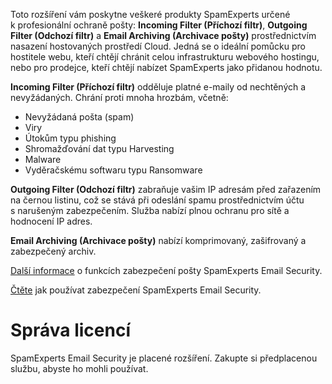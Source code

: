 Toto rozšíření vám poskytne veškeré produkty SpamExperts určené k profesionální ochraně pošty: **Incoming Filter (Příchozí filtr)**, **Outgoing Filter (Odchozí filtr)** a **Email Archiving (Archivace pošty)** prostřednictvím nasazení hostovaných prostředí Cloud. Jedná se o ideální pomůcku pro hostitele webu, kteří chtějí chránit celou infrastrukturu webového hostingu, nebo pro prodejce, kteří chtějí nabízet SpamExperts jako přidanou hodnotu. 

**Incoming Filter (Příchozí filtr)** odděluje platné e-maily od nechtěných a nevyžádaných. Chrání proti mnoha hrozbám, včetně: 

- Nevyžádaná pošta (spam) 
- Viry 
- Útokům typu phishing 
- Shromažďování dat typu Harvesting 
- Malware 
- Vyděračskému softwaru typu Ransomware 

**Outgoing Filter (Odchozí filtr)** zabraňuje vašim IP adresám před zařazením na černou listinu, což se stává při odeslání spamu prostřednictvím účtu s narušeným zabezpečením. Služba nabízí plnou ochranu pro sítě a hodnocení IP adres. 

**Email Archiving (Archivace pošty)** nabízí komprimovaný, zašifrovaný a zabezpečený archiv. 

[Další informace](https://www.spamexperts.com/services/incoming-filtering) o funkcích zabezpečení pošty SpamExperts Email Security. 

[Čtěte](https://github.com/SpamExperts/plesk-extension/blob/master/docs/user-manual.md) jak používat zabezpečení SpamExperts Email Security. 

# Správa licencí 

SpamExperts Email Security je placené rozšíření. Zakupte si předplacenou službu, abyste ho mohli používat.